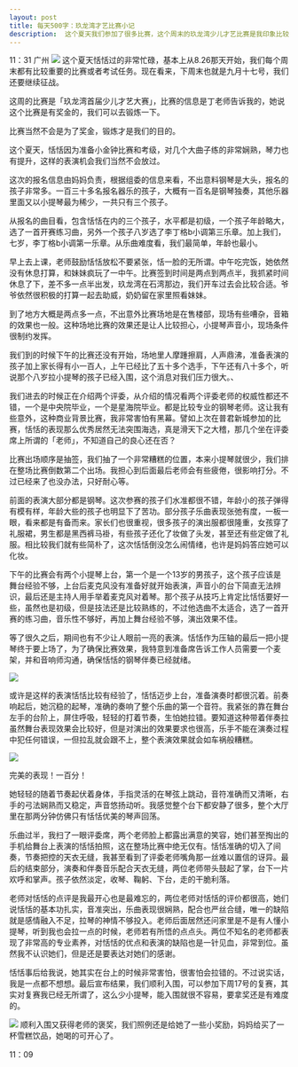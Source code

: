 ```yaml
---
layout: post
title: 每天500字：玖龙湾才艺比赛小记
description:  这个夏天我们参加了很多比赛，这个周末的玖龙湾少儿才艺比赛是我印象比较深刻的。
---
```


11：31 广州
![][image-1]
这个夏天恬恬过的非常忙碌，基本上从8.26那天开始，我们每个周末都有比较重要的比赛或者考试任务。现在看来，下周末也就是九月十七号，我们还要继续征战。

这周的比赛是「玖龙湾首届少儿才艺大赛」，比赛的信息是丁老师告诉我的，她说这个比赛是有奖金的，我们可以去锻炼一下。

比赛当然不会是为了奖金，锻炼才是我们的目的。

这个夏天，恬恬因为准备小金钟比赛和考级，对几个大曲子练的非常娴熟，琴力也有提升，这样的表演机会我们当然不会放过。

这次的报名信息由妈妈负责，根据组委的信息来看，不出意料钢琴是大头，报名的孩子非常多。一百三十多名报名器乐的孩子，大概有一百名是钢琴独奏，其他乐器里面又以小提琴最为稀少，一共只有三个孩子。

从报名的曲目看，包含恬恬在内的三个孩子，水平都是初级，一个孩子年龄略大，选了一首开赛练习曲，另外一个孩子八岁选了李丁格b小调第三乐章。加上我们，七岁，李丁格b小调第一乐章。从乐曲难度看，我们最简单，年龄也最小。

早上去上课，老师鼓励恬恬放松不要紧张，恬一脸的无所谓。中午吃完饭，她依然没有休息打算，和妹妹疯玩了一中午。比赛签到时间是两点到两点半，我抓紧时间休息了下，差不多一点半出发，玖龙湾在石湾那边，我们开车过去会比较合适。爷爷依然很积极的打算一起去助威，奶奶留在家里照看妹妹。

到了地方大概是两点多一点，不出意外比赛场地是在售楼部，现场有些嘈杂，音箱的效果也一般。这种场地比赛的效果还是让人比较担心，小提琴声音小，现场条件很制约发挥。

我们到的时候下午的比赛还没有开始，场地里人摩踵擦肩，人声鼎沸，准备表演的孩子加上家长得有小一百人，上午已经比了五十多个选手，下午还有八十多个，听说那个八岁拉小提琴的孩子已经入围，这个消息对我们压力很大。、

我们进去的时候正在介绍两个评委，从介绍的情况看两个评委老师的权威性都还不错，一个是中央院毕业，一个是星海院毕业。都是比较专业的钢琴老师。这让我有些意外，这种商业背景比赛，我非常害怕有黑幕。譬如上次在普君新城参加的比赛，恬恬的表现那么优秀居然无法突围海选，真是滑天下之大稽，那几个坐在评委席上所谓的「老师」，不知道自己的良心还在否？

比赛出场顺序是抽签，我们抽了一个非常糟糕的位置，本来小提琴就很少，我们排在整场比赛倒数第二个出场。我担心到后面最后老师会有些疲倦，很影响打分。不过已经来了也没办法，只好耐心等。

前面的表演大部分都是钢琴。这次参赛的孩子们水准都很不错，年龄小的孩子弹得有模有样，年龄大些的孩子也明显下了苦功。部分孩子乐曲表现张弛有度，一板一眼，看来都是有备而来。家长们也很重视，很多孩子的演出服都很隆重，女孩穿了礼服裙，男生都是黑西裤马褂，有些孩子还化了妆做了头发，甚至还有些定做了礼服。相比较我们就有些简朴了，这次恬恬倒没怎么闹情绪，也许是妈妈答应她可以化妆。

下午的比赛会有两个小提琴上台，第一个是一个13岁的男孩子，这个孩子应该是舞台经验不够，上台后麦克风没有准备好就开始表演，声音小的台下简直无法辨识，最后还是主持人用手举着麦克风对着琴。那个孩子从技巧上肯定比恬恬要好一些，虽然也是初级，但是技法还是比较熟练的，不过他选曲不太适合，选了一首开赛的练习曲，音乐性不够好，再加上舞台经验不够，演出效果不佳。

等了很久之后，期间也有不少让人眼前一亮的表演。恬恬作为压轴的最后一把小提琴终于要上场了，为了确保比赛效果，我特意到准备席告诉工作人员需要一个麦架，并和音响师沟通，确保恬恬的钢琴伴奏已经就绪。

![][image-2]

或许是这样的表演恬恬比较有经验了，恬恬迈步上台，准备演奏时都很沉着。前奏响起后，她沉稳的起琴，准确的奏响了整个乐曲的第一个音符。我紧张的靠在舞台左手的台阶上，屏住呼吸，轻轻的打着节奏，生怕她拉错。要知道这种带着伴奏拉虽然舞台表现效果会比较好，但是对演出的效果要求也很高，乐手不能在演奏过程中犯任何错误，一但拉乱就会跟不上，整个表演效果就会如车祸般糟糕。

![][image-3]

完美的表现！一百分！

她轻轻的随着节奏起伏着身体，手指灵活的在琴弦上跳动，音符准确而又清晰，右手的弓法娴熟而又稳定，声音悠扬动听。我感觉整个台下都安静了很多，整个大厅里在那两分钟仿佛只有恬恬优美的琴声回荡。

乐曲过半，我扫了一眼评委席，两个老师脸上都露出满意的笑容，她们甚至掏出的手机给舞台上表演的恬恬拍照，这在整场比赛中绝无仅有。恬恬准确的切入了间奏，节奏把控的天衣无缝，我甚至看到了评委老师嘴角那一丝难以置信的讶异。最后的结束部分，演奏和伴奏音乐配合天衣无缝，两位老师带头鼓起了掌，台下一片欢呼和掌声。孩子依然淡定，收琴、鞠躬、下台，走的干脆利落。

老师对恬恬的点评是我最开心也是最难忘的，两位老师对恬恬的评价都很高，她们说恬恬的基本功扎实，音准突出，乐曲表现很娴熟，配合也严丝合缝，唯一的缺陷就是感情融入不足，拉琴的神情不够投入。老师后面居然还问家里是不是有人懂小提琴，听到我也会拉一点的时候，老师若有所悟的点点头。两位不知名的老师都表现了非常高的专业素养，对恬恬的优点和表演的缺陷也是一针见血，非常到位。虽然我不认识她们，但是还是要表达对她们的感谢。

恬恬事后给我说，她其实在台上的时候非常害怕，很害怕会拉错的。不过说实话，我是一点都不想想。最后宣布结果，我们顺利入围，可以参加下周17号的复赛，其实对复赛我已经无所谓了，这么少小提琴，能入围就很不容易，要拿奖还是有难度的。

![][image-4]
顺利入围又获得老师的褒奖，我们照例还是给她了一些小奖励，妈妈给买了一杯雪糕饮品，她喝的可开心了。



11：09


[image-1]:	http://ovk08s2sq.bkt.clouddn.com/2017091115051117143238.jpg
[image-2]:	http://ovk08s2sq.bkt.clouddn.com/20170911150511165840246.png
[image-3]:	http://ovk08s2sq.bkt.clouddn.com/20170911150511201273130.jpg
[image-4]:	http://ovk08s2sq.bkt.clouddn.com/20170911150511156222524.png